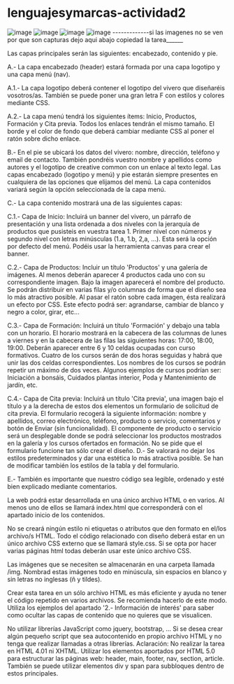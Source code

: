 # lenguajesymarcas-actividad2
![image](https://user-images.githubusercontent.com/75266090/143854019-956e937f-f1a5-41e1-8dbd-ea62fd3c14c2.png)
![image](https://user-images.githubusercontent.com/75266090/143854109-61c137be-5f67-4fb5-8f68-6f975cf8a936.png)
![image](https://user-images.githubusercontent.com/75266090/143854172-4739359e-e664-4251-8245-dec39d4cd1c2.png)
![image](https://user-images.githubusercontent.com/75266090/143854227-7ef3be76-4706-4d1c-bb6b-30e15623f796.png)
-------------si las imagenes no se ven por que son capturas dejo aqui abajo copiedad la tarea______






Las capas principales serán las siguientes: encabezado, contenido y pie.

A.- La capa encabezado (header) estará formada por una capa logotipo y una capa menú (nav).

A.1.- La capa logotipo deberá contener el logotipo del vivero que diseñaréis vosotros/as. También se puede poner una gran letra F con estilos y colores mediante CSS.

A.2.- La capa menú tendrá los siguientes ítems: Inicio, Productos, Formación y Cita previa. Todos los enlaces tendrán el mismo tamaño. El borde y el color de fondo que deberá cambiar mediante CSS al poner el ratón sobre dicho enlace.

B.- En el pie se ubicará los datos del vivero: nombre, dirección, teléfono y email de contacto. También pondréis vuestro nombre y apellidos como autores y el logotipo de creative common con un enlace al texto legal.
Las capas encabezado (logotipo y menú) y pie estarán siempre presentes en cualquiera de las opciones que elijamos del menú. La capa contenidos variará según la opción seleccionada de la capa menú.

C.- La capa contenido mostrará una de las siguientes capas:

C.1.- Capa de Inicio: Incluirá un banner del vivero, un párrafo de presentación y una lista ordenada a dos niveles con la jerarquía de productos que pusisteis en vuestra tarea 1. Primer nivel con números y segundo nivel con letras minúsculas (1.a, 1.b, 2,a, ...). Esta será la opción por defecto del menú. Podéis usar la herramienta canvas para crear el banner.

C.2.- Capa de Productos: Incluir un título 'Productos' y una galería de imágenes. Al menos deberán aparecer 4 productos cada uno con su correspondiente imagen. Bajo la imagen aparecerá el nombre del producto. Se podrán distribuir en varias filas y/o columnas de forma que el diseño sea lo más atractivo posible. Al pasar el ratón sobre cada imagen, ésta realizará un efecto por CSS. Este efecto podrá ser: agrandarse, cambiar de blanco y negro a color, girar, etc... 

C.3.- Capa de Formación: Incluirá un título 'Formación' y debajo una tabla con un horario. El horario mostrará en la cabecera de las columnas de lunes a viernes y en la cabecera de las filas las siguientes horas: 17:00, 18:00, 19:00. Deberán aparecer entre 6 y 10 celdas ocupadas con curso formativos. Cuatro de los cursos serán de dos horas seguidas y habrá que unir las dos celdas correspondientes. Los nombres de los cursos se podrán repetir un máximo de dos veces. Algunos ejemplos de cursos podrían ser: Iniciación a bonsáis, Cuidados plantas interior, Poda y Mantenimiento de jardín, etc.

C.4.- Capa de Cita previa: Incluirá un título 'Cita previa', una imagen bajo el título y a la derecha de estos dos elementos un formulario de solicitud de cita previa. El formulario recogerá la siguiente información: nombre y apellidos, correo electrónico, teléfono, producto o servicio, comentarios y botón de Enviar (sin funcionalidad). El componente de producto o servicio será un desplegable donde se podrá seleccionar los productos mostrados en la galería y los cursos ofertados en formación. No se pide que el formulario funcione tan sólo crear el diseño.
D.- Se valorará no dejar los estilos predeterminados y dar una estética lo más atractiva posible. Se han de modificar también los estilos de la tabla y del formulario.

E.- También es importante que nuestro código sea legible, ordenado y esté bien explicado mediante comentarios. 

La web podrá estar desarrollada en una único archivo HTML o en varios. Al menos uno de ellos se llamará index.html que corresponderá con el apartado inicio de los contenidos.

No se creará ningún estilo ni etiquetas o atributos que den formato en el/los archivo/s HTML. Todo el código relacionado con diseño deberá estar en un único archivo CSS externo que se llamará style.css. Si se opta por hacer varias páginas html todas deberán usar este único archivo CSS. 

Las imágenes que se necesiten se almacenarán en una carpeta llamada /img. Nombrad estas imágenes todo en minúscula, sin espacios en blanco y sin letras no inglesas (ñ y tildes). 

Crear esta tarea en un sólo archivo HTML es más eficiente y ayuda no tener el código repetido en varios archivos. Se recomienda hacerlo de este modo. Utiliza los ejemplos del apartado '2.- Información de interés' para saber como ocultar las capas de contenido que no quieres que se visualicen.

No utilizar librerías JavaScript como jquery, bootstrap, ... Si se desea crear algún pequeño script que sea autocontenido en propio archivo HTML y no tenga que realizar llamadas a otras librerías.
Aclaración: No realizar la tarea en HTML 4.01 ni XHTML. Utilizar los elementos aportados por HTML 5.0 para estructurar las páginas web: header, main, footer, nav, section, article. También se puede utilizar elementos div y span para subbloques dentro de estos principales.
